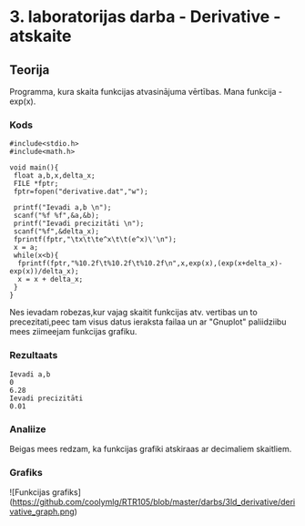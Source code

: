 # 3. laboratorijas darba - Derivative - atskaite

## Teorija
Programma, kura skaita funkcijas atvasinājuma vērtības. Mana funkcija - exp(x).

### Kods
```
#include<stdio.h>
#include<math.h>

void main(){
 float a,b,x,delta_x;
 FILE *fptr;
 fptr=fopen("derivative.dat","w");

 printf("Ievadi a,b \n");
 scanf("%f %f",&a,&b);
 printf("Ievadi precizitāti \n");
 scanf("%f",&delta_x);
 fprintf(fptr,"\tx\t\te^x\t\t(e^x)\'\n");
 x = a;
 while(x<b){
  fprintf(fptr,"%10.2f\t%10.2f\t%10.2f\n",x,exp(x),(exp(x+delta_x)-exp(x))/delta_x);
  x = x + delta_x;
 }
}
```
Nes ievadam robezas,kur vajag skaitit funkcijas atv. vertibas un to precezitati,peec tam visus datus ieraksta failaa un ar "Gnuplot" paliidziibu mees ziimeejam funkcijas grafiku.

### Rezultaats
```
Ievadi a,b
0
6.28
Ievadi precizitāti
0.01

```
### Analiize
Beigas mees redzam, ka funkcijas grafiki atskiraas ar decimaliem skaitliem.

### Grafiks
![Funkcijas grafiks] (https://github.com/coolymlg/RTR105/blob/master/darbs/3ld_derivative/derivative_graph.png)
